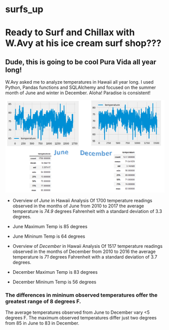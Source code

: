 # surfs_up 

# Ready to Surf and Chillax with W.Avy at his ice cream  surf shop???

## Dude, this is going to be cool Pura Vida all year long!

W.Avy asked me to analyze temperatures in Hawaii all year long. I used Python, Pandas functions and SQLAlchemy and focused on the summer month of June and winter in December.
Aloha! Paradise is consistent!

![June_December_Temps](June_December_Temps.png)

* Overview of *June* in Hawaii Analysis
Of 1700 temperature readings observed in the months of June from 2010 to 2017 
the average temperature is *74.9* degrees Fahrenheit with a standard deviation of 3.3 degrees.

* June Maximum Temp is 85 degrees

* June Mininum Temp is 64 degrees


* Overview of *December* in Hawaii Analysis
Of 1517 temperature readings observed in the months of December from 2010 to 2016 
the average temperature is *71* degrees Fahrenheit with a standard deviation of 3.7 degrees.

* December Maximun Temp is 83 degrees

* December Mininum Temp is 56 degrees

### The differences in mininum observed temperatures offer the greatest range of 8 degrees F.
The average temperatures observed from June to December vary <5 degrees F.
The maximum observed temperatures differ just two degrees from 85 in June to 83 in December. 



